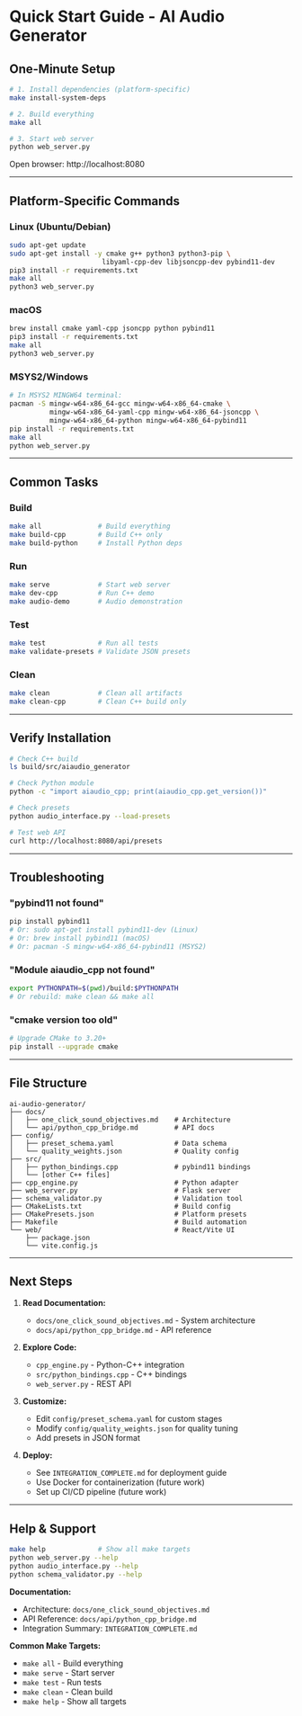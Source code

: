 # Quick Start Guide - AI Audio Generator

## One-Minute Setup

```bash
# 1. Install dependencies (platform-specific)
make install-system-deps

# 2. Build everything
make all

# 3. Start web server
python web_server.py
```

Open browser: http://localhost:8080

---

## Platform-Specific Commands

### Linux (Ubuntu/Debian)
```bash
sudo apt-get update
sudo apt-get install -y cmake g++ python3 python3-pip \
                       libyaml-cpp-dev libjsoncpp-dev pybind11-dev
pip3 install -r requirements.txt
make all
python3 web_server.py
```

### macOS
```bash
brew install cmake yaml-cpp jsoncpp python pybind11
pip3 install -r requirements.txt
make all
python3 web_server.py
```

### MSYS2/Windows
```bash
# In MSYS2 MINGW64 terminal:
pacman -S mingw-w64-x86_64-gcc mingw-w64-x86_64-cmake \
          mingw-w64-x86_64-yaml-cpp mingw-w64-x86_64-jsoncpp \
          mingw-w64-x86_64-python mingw-w64-x86_64-pybind11
pip install -r requirements.txt
make all
python web_server.py
```

---

## Common Tasks

### Build
```bash
make all              # Build everything
make build-cpp        # Build C++ only
make build-python     # Install Python deps
```

### Run
```bash
make serve            # Start web server
make dev-cpp          # Run C++ demo
make audio-demo       # Audio demonstration
```

### Test
```bash
make test             # Run all tests
make validate-presets # Validate JSON presets
```

### Clean
```bash
make clean            # Clean all artifacts
make clean-cpp        # Clean C++ build only
```

---

## Verify Installation

```bash
# Check C++ build
ls build/src/aiaudio_generator

# Check Python module
python -c "import aiaudio_cpp; print(aiaudio_cpp.get_version())"

# Check presets
python audio_interface.py --load-presets

# Test web API
curl http://localhost:8080/api/presets
```

---

## Troubleshooting

### "pybind11 not found"
```bash
pip install pybind11
# Or: sudo apt-get install pybind11-dev (Linux)
# Or: brew install pybind11 (macOS)
# Or: pacman -S mingw-w64-x86_64-pybind11 (MSYS2)
```

### "Module aiaudio_cpp not found"
```bash
export PYTHONPATH=$(pwd)/build:$PYTHONPATH
# Or rebuild: make clean && make all
```

### "cmake version too old"
```bash
# Upgrade CMake to 3.20+
pip install --upgrade cmake
```

---

## File Structure

```
ai-audio-generator/
├── docs/
│   ├── one_click_sound_objectives.md    # Architecture
│   └── api/python_cpp_bridge.md         # API docs
├── config/
│   ├── preset_schema.yaml               # Data schema
│   └── quality_weights.json             # Quality config
├── src/
│   ├── python_bindings.cpp              # pybind11 bindings
│   └── [other C++ files]
├── cpp_engine.py                        # Python adapter
├── web_server.py                        # Flask server
├── schema_validator.py                  # Validation tool
├── CMakeLists.txt                       # Build config
├── CMakePresets.json                    # Platform presets
├── Makefile                             # Build automation
└── web/                                 # React/Vite UI
    ├── package.json
    └── vite.config.js
```

---

## Next Steps

1. **Read Documentation:**
   - `docs/one_click_sound_objectives.md` - System architecture
   - `docs/api/python_cpp_bridge.md` - API reference

2. **Explore Code:**
   - `cpp_engine.py` - Python-C++ integration
   - `src/python_bindings.cpp` - C++ bindings
   - `web_server.py` - REST API

3. **Customize:**
   - Edit `config/preset_schema.yaml` for custom stages
   - Modify `config/quality_weights.json` for quality tuning
   - Add presets in JSON format

4. **Deploy:**
   - See `INTEGRATION_COMPLETE.md` for deployment guide
   - Use Docker for containerization (future work)
   - Set up CI/CD pipeline (future work)

---

## Help & Support

```bash
make help             # Show all make targets
python web_server.py --help
python audio_interface.py --help
python schema_validator.py --help
```

**Documentation:**
- Architecture: `docs/one_click_sound_objectives.md`
- API Reference: `docs/api/python_cpp_bridge.md`
- Integration Summary: `INTEGRATION_COMPLETE.md`

**Common Make Targets:**
- `make all` - Build everything
- `make serve` - Start server
- `make test` - Run tests
- `make clean` - Clean build
- `make help` - Show all targets
